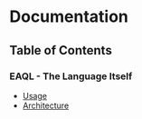 # Documentation
## Table of Contents
### EAQL - The Language Itself
- [Usage](./usage/USAGE.md)
- [Architecture](./architecture/ARCHITECTURE.md)